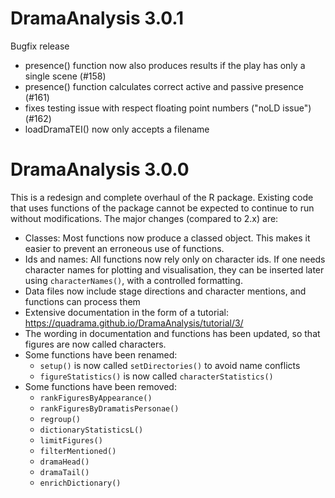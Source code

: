 # DramaAnalysis 3.0.1

Bugfix release

- presence() function now also produces results if the play has only a single scene (#158)
- presence() function calculates correct active and passive presence (#161)
- fixes testing issue with respect floating point numbers ("noLD issue") (#162)
- loadDramaTEI() now only accepts a filename

# DramaAnalysis 3.0.0

This is a redesign and complete overhaul of the R package. Existing code that uses functions of the package cannot be expected to continue to run without modifications. The major changes (compared to 2.x) are:

- Classes: Most functions now produce a classed object. 
  This makes it easier to prevent an erroneous use of functions.
- Ids and names: All functions now rely only on character ids. If one needs character 
  names for plotting and visualisation, they can be inserted later using `characterNames()`, 
  with a controlled formatting.
- Data files now include stage directions and character mentions, and functions can process them
- Extensive documentation in the form of a tutorial: https://quadrama.github.io/DramaAnalysis/tutorial/3/
- The wording in documentation and functions has been updated, so that figures are now called characters.
- Some functions have been renamed:
  - `setup()` is now called `setDirectories()` to avoid name conflicts
  - `figureStatistics()` is now called `characterStatistics()`
- Some functions have been removed:
  - `rankFiguresByAppearance()`
  - `rankFiguresByDramatisPersonae()`
  - `regroup()`
  - `dictionaryStatisticsL()`
  - `limitFigures()`
  - `filterMentioned()`
  - `dramaHead()`
  - `dramaTail()`
  - `enrichDictionary()`